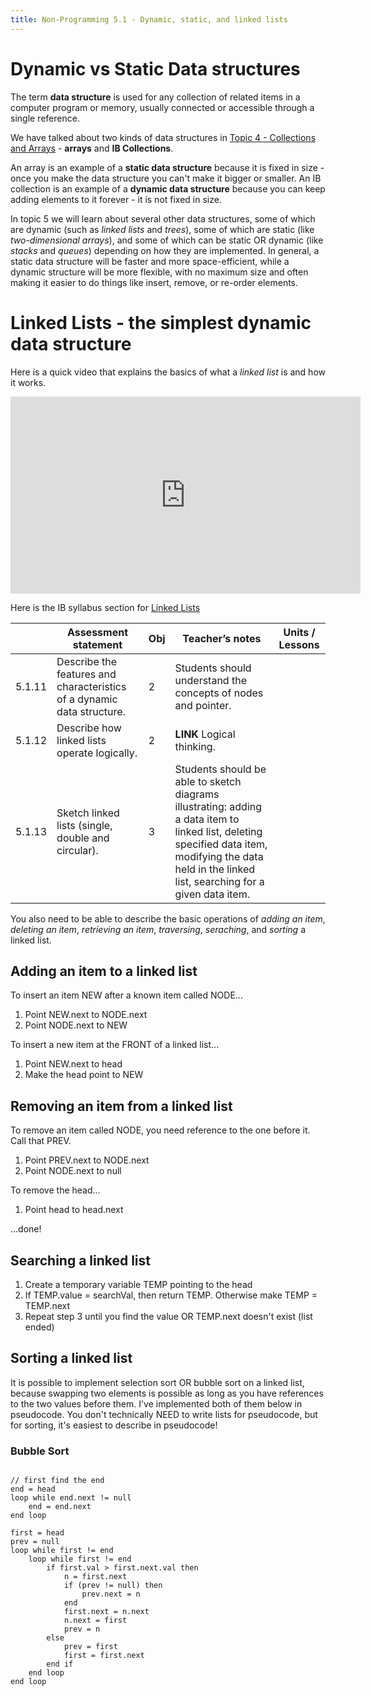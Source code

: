 ```yaml
---
title: Non-Programming 5.1 - Dynamic, static, and linked lists
---
```


#  Dynamic vs Static Data structures

The term **data structure** is used for any collection of related items in a computer program or memory, usually connected or accessible through a single reference.

We have talked about two kinds of data structures in [Topic 4 - Collections and Arrays](p4.3_data_structures) - **arrays** and **IB Collections**.

An array is an example of a **static data structure** because it is fixed in size - once you make the data structure you can't make it bigger or smaller. An IB collection is an example of a **dynamic data structure** because you can keep adding elements to it forever - it is not fixed in size.

In topic 5 we will learn about several other data structures, some of which are dynamic (such as *linked lists* and *trees*), some of which are static (like *two-dimensional arrays*), and some of which can be static OR dynamic (like *stacks* and *queues*) depending on how they are implemented. In general, a static data structure will be faster and more space-efficient, while a dynamic structure will be more flexible, with no maximum size and often making it easier to do things like insert, remove, or re-order elements.

# Linked Lists - the simplest dynamic data structure

Here is a quick video that explains the basics of what a *linked list* is and how it works.

<iframe width="560" height="315" src="https://www.youtube.com/embed/KkTzaECSppE" frameborder="0" allow="accelerometer; autoplay; clipboard-write; encrypted-media; gyroscope; picture-in-picture" allowfullscreen></iframe>

Here is the IB syllabus section for [Linked Lists](../resources/syllabus.md#linked-lists)

<table>
<thead>
<tr class="header">
<th></th>
<th><strong>Assessment statement</strong></th>
<th><strong>Obj</strong></th>
<th><strong>Teacher’s notes</strong></th> 
<th><strong>Units / Lessons</strong></th>
</tr>
</thead>
<tbody>
<tr class="even">
<td id="5111">5.1.11</td>
<td>Describe the features and characteristics of a dynamic data structure.</td>
<td>2</td>
<td>Students should understand the concepts of nodes and pointer.</td>
<td></td>
</tr>
<tr class="odd">
<td id="5112">5.1.12</td>
<td>Describe how linked lists operate logically.</td>
<td>2</td>
<td><strong>LINK</strong> Logical thinking.</td>
<td></td>
</tr>
<tr class="odd">
<td id="5113">5.1.13</td>
<td>Sketch linked lists (single, double and circular).</td>
<td>3</td>
<td>Students should be able to sketch diagrams illustrating: adding a data item to linked list, deleting specified data item, modifying the data held in the linked list, searching for a given data item.</td>
<td></td>
</tr>
</tbody>
</table>

You also need to be able to describe the basic operations of *adding an item*, *deleting an item*, *retrieving an item*, *traversing*, *seraching*, and *sorting* a linked list. 

## Adding an item to a linked list

To insert an item NEW after a known item called NODE...

1. Point NEW.next to NODE.next
2. Point NODE.next to NEW

To insert a new item at the FRONT of a linked list...

1. Point NEW.next to head
2. Make the head point to NEW

## Removing an item from a linked list

To remove an item called NODE, you need reference to the one before it. Call that PREV.

1. Point PREV.next to NODE.next
2. Point NODE.next to null

To remove the head...

1. Point head to head.next

...done!
   
## Searching a linked list

1. Create a temporary variable TEMP pointing to the head
2. If TEMP.value = searchVal, then return TEMP. Otherwise make TEMP = TEMP.next
3. Repeat step 3 until you find the value OR TEMP.next doesn't exist (list ended)

## Sorting a linked list

It is possible to implement selection sort OR bubble sort on a linked list, because swapping two elements is possible as long as you have references to the two values before them. I've implemented both of them below in pseudocode. You don't technically NEED to write lists for pseudocode, but for sorting, it's easiest to describe in pseudocode!

### Bubble Sort

```none

// first find the end
end = head
loop while end.next != null
    end = end.next
end loop

first = head
prev = null
loop while first != end
    loop while first != end
        if first.val > first.next.val then
            n = first.next
            if (prev != null) then 
                prev.next = n
            end
            first.next = n.next
            n.next = first
            prev = n
        else
            prev = first
            first = first.next
        end if
    end loop
end loop
```


